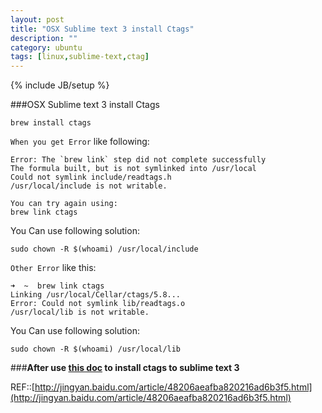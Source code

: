 ```yaml
---
layout: post
title: "OSX Sublime text 3 install Ctags"
description: ""
category: ubuntu
tags: [linux,sublime-text,ctag]
---
```

{% include JB/setup %}


###OSX Sublime text 3 install Ctags

    brew install ctags
    
`When you get Error` like following:

    Error: The `brew link` step did not complete successfully
    The formula built, but is not symlinked into /usr/local
    Could not symlink include/readtags.h
    /usr/local/include is not writable.

    You can try again using:
    brew link ctags
    
You Can use following solution:

    sudo chown -R $(whoami) /usr/local/include
    

`Other Error` like this:

    ➜  ~  brew link ctags
    Linking /usr/local/Cellar/ctags/5.8...
    Error: Could not symlink lib/readtags.o
    /usr/local/lib is not writable.
    
You Can use following solution:

    sudo chown -R $(whoami) /usr/local/lib
    
###**After use [this doc](https://www.evernote.com/shard/s241/sh/dceef6e9-1734-4781-8bd8-0b8cf68f92a9/53c6e553f760e7f5652e90e211d0fe44) to install ctags to sublime text 3**

REF::[http://jingyan.baidu.com/article/48206aeafba820216ad6b3f5.html](http://jingyan.baidu.com/article/48206aeafba820216ad6b3f5.html)